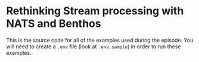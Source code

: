 # Rethinking Stream processing with NATS and Benthos

This is the source code for all of the examples used during the episode. You will need to create a `.env` file (look at `.env.sample`) in order to run these examples.
